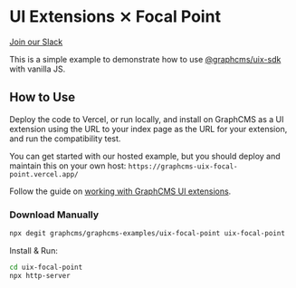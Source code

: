 # UI Extensions ⨯ Focal Point

[Join our Slack](https://slack.graphcms.com)

This is a simple example to demonstrate how to use [@graphcms/uix-sdk](https://github.com/GraphCMS/uix-sdk/) with vanilla JS.

## How to Use

Deploy the code to Vercel, or run locally, and install on GraphCMS as a UI extension using the URL to your index page as the URL for your extension, and run the compatibility test.

You can get started with our hosted example, but you should deploy and maintain this on your own host: `https://graphcms-uix-focal-point.vercel.app/`

Follow the guide on [working with GraphCMS UI extensions](https://graphcms.com/guides/working-with-ui-extensions).

### Download Manually

```bash
npx degit graphcms/graphcms-examples/uix-focal-point uix-focal-point
```

Install & Run:

```bash
cd uix-focal-point
npx http-server
```
